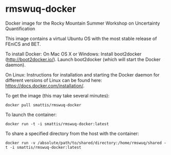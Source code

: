 # rmswuq-docker
Docker image for the Rocky Mountain Summer Workshop on Uncertainty Quantification

This image contains a virtual Ubuntu OS with  the most stable release of FEniCS and BET.

To install Docker:
   On Mac OS X or Windows:
      Install boot2docker (http://boot2docker.io/). 
      Launch boot2docker (which will start the Docker daemon).

   On Linux:
      Instructions for installation and starting the Docker daemon for different versions of Linux can be found here: https://docs.docker.com/installation/. 

To get the image (this may take several minutes):
```
docker pull smattis/rmswuq-docker
```
To launch the container:
```
docker run -t -i smattis/rmswuq-docker:latest
```

To share a specified directory from the host with the container:
```
docker run -v /absolute/path/to/shared/directory:/home/rmswuq/shared -t -i smattis/rmswuq-docker:latest
```

